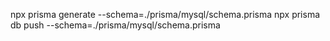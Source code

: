npx prisma generate --schema=./prisma/mysql/schema.prisma
npx prisma db push --schema=./prisma/mysql/schema.prisma
